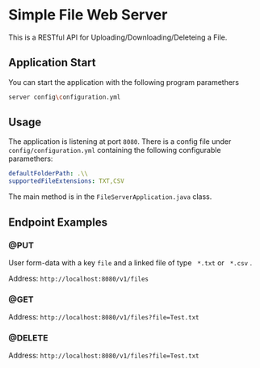 
# Simple File Web Server

This is a RESTful API for Uploading/Downloading/Deleteing a File.

## Application Start

You can start the application with the following program paramethers

```bash
server config\configuration.yml
```

## Usage
The application is listening at port ```8080```.
There is a config file under ```config/configuration.yml``` containing the following configurable paramethers:
```yaml
defaultFolderPath: .\\ 
supportedFileExtensions: TXT,CSV
```

The main method is in the ```FileServerApplication.java``` class.

## Endpoint Examples

### @PUT
User form-data with a key ```file``` and a linked file of type ``` *.txt```  or ``` *.csv``` .

Address: ```http://localhost:8080/v1/files```
### @GET 
Address: ```http://localhost:8080/v1/files?file=Test.txt```

### @DELETE
Address: ```http://localhost:8080/v1/files?file=Test.txt```
